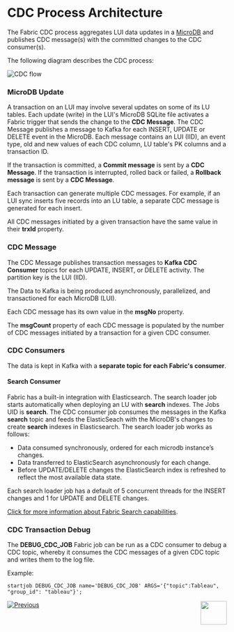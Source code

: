# CDC Process Architecture

The Fabric CDC process aggregates LUI data updates in a [MicroDB](/articles/02_fabric_architecture/01_fabric_architecture_overview.md#211-microdb-) and publishes CDC message(s) with the committed changes to the CDC consumer(s). 

The following diagram describes the CDC process:

![CDC flow](images/cdc_data_flow_diagram.png)

### MicroDB Update

A transaction on an LUI may involve several updates on some of its LU tables. Each update (write) in the LUI's MicroDB SQLite file activates a Fabric trigger that sends the change to the **CDC Message**. The CDC Message publishes a message to Kafka for each INSERT, UPDATE or DELETE event in the MicroDB. Each message contains an  LUI (IID), an event type, old and new values of each CDC column, LU table's PK columns and a transaction ID.

If the transaction is committed, a **Commit message** is sent by a **CDC Message**. If the transaction is interrupted, rolled back or failed, a **Rollback message** is sent by a **CDC Message**.

Each transaction can generate multiple CDC messages. For example, if an LUI sync inserts five records into an LU table, a separate CDC message is generated for each insert.

All CDC messages initiated by a given transaction have the same value in their **trxId** property.

### CDC Message

The CDC Message publishes transaction messages to **Kafka** **CDC Consumer** topics for each UPDATE, INSERT, or DELETE activity. The partition key is the LUI (IID).

The Data to Kafka is being produced asynchronously, parallelized, and transactioned for each MicroDB (LUI). 

Each CDC message has its own value in the **msgNo** property.

The **msgCount** property of each CDC message is populated by the number of CDC messages initiated by a transaction for a given CDC consumer. 

### CDC Consumers
The data is kept in Kafka with a **separate topic for each Fabric's consumer**.

#### Search Consumer

Fabric has a built-in integration with Elasticsearch. The search loader job starts automatically when deploying an LU with **search** indexes. The Jobs UID is **search**. The CDC consumer job consumes the messages in the Kafka **search** topic and feeds the ElasticSeach with the MicroDB's changes to create **search** indexes in Elasticsearch. The search loader job works as follows:
- Data consumed synchronously, ordered for each microdb instance’s changes.
- Data transferred to ElasticSearch asynchronously for each change.
- Before UPDATE/DELETE changes the ElasticSearch index is refreshed to reflect the most available data state.

Each search loader job has a default of 5 concurrent threads for the INSERT changes and 1 for UPDATE and DELETE changes.

[Click for more information about Fabric Search capabilities](cdc_consumers/search/01_search_overview_and_use_cases.md).

### CDC Transaction Debug 

The **DEBUG_CDC_JOB** Fabric job can be run as a CDC consumer to debug a CDC topic, whereby it consumes the CDC messages of a given CDC topic and writes them to the log file. 

Example: 

~~~
startjob DEBUG_CDC_JOB name='DEBUG_CDC_JOB' ARGS='{"topic":Tableau", "group_id": "tableau"}';
~~~





[![Previous](/articles/images/Previous.png)](01_change_data_capture_overview.md)[<img align="right" width="60" height="54" src="/articles/images/Next.png">](03_cdc_messages.md)
